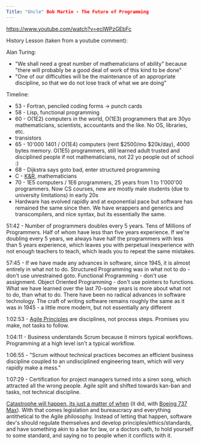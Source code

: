 ```yaml
---
Title: "Uncle" Bob Martin - The Future of Programming
---
```


<https://www.youtube.com/watch?v=ecIWPzGEbFc>

History Lesson (taken from a youtube comment):

Alan Turing:

* "We shall need a great number of mathematicians of ability" because "there will probably be a good deal of work of this kind to be done"
* "One of our difficulties will be the maintenance of an appropriate discipline, so that we do not lose track of what we are doing"

Timeline:
* 53 - Fortran, penciled coding forms -> punch cards
* 58 - Lisp, functional programming
* 60 - O(1E2) computers in the world, O(1E3) programmers that are 30yo mathematicians, scientists, accountants and the like. No OS, libraries, etc.
* transistors
* 65 - 10'000 1401 / O(1E4) computers (rent $2500/mo $20k/day), 4000 bytes memory. O(1E5) programmers, still learned adult trusted and disciplined people if not mathematicians, not 22 yo people out of school :)
* 68 - Dijkstra says goto bad, enter structured programming
* C - [K&R](https://en.wikipedia.org/wiki/The_C_Programming_Language), mathematicians
* 70 - 1E5 computers / 1E6 programmers, 25 years from 1 to 1'000'00 programmers. Now CS courses, new are mostly male students (due to university limitations) in early 20s
* Hardware has evolved rapidly and at exponential pace but software has remained the same since then. We have wrappers and generics and transcompilers, and nice syntax, but its essentially the same.

51:42 - Number of programmers doubles every 5 years. Tens of Millions of Programmers. Half of whom have less than five years experience. If we're doubling every 5 years, we always have half the programmers with less than 5 years experience, which leaves you with perpetual inexperience with not enough teachers to teach, which leads you to repeat the same mistakes.

57:45 - If we have made any advances in software, since 1945, it is almost entirely in what not to do. Structured Programming was in what not to do - don't use unrestrained goto. Functional Programming - don't use assignment. Object Oriented Programming - don't use pointers to functions. What we have learned over the last 70-some years is more about what not to do, than what to do. There have been no radical advances in software technology. The craft of writing software remains roughly the same as it was in 1945 - a little more modern, but not essentially any different

1:02:53 - [Agile Principles](https://agilemanifesto.org/principles.html) are disciplines, not process steps. Promises you make, not tasks to follow.

1:04:11 - Business understands Scrum because it mirrors typical workflows. Programming at a high level isn't a typical workflow.

1:06:55 - "Scrum without technical practices becomes an efficient business discipline coupled to an undisciplined engineering team, which will very rapidly make a mess."

1:07:29 - Certification for project managers turned into a siren song, which attracted all the wrong people. Agile split and shifted towards kan-ban and tasks, not technical discipline.

[Catastrophe will happen, its just a matter of when](https://youtu.be/ecIWPzGEbFc?t=4536) (it did, with [Boeing 737 Max](https://en.wikipedia.org/wiki/Boeing_737_MAX#Accidents_and_incidents)). With that comes legislation and bureaucracy and everything antithetical to the Agile philosophy. Instead of letting that happen, software dev's should regulate themselves and develop principles/ethics/standards, and have something akin to a bar for law, or a doctors oath, to hold yourself to some standard, and saying no to people when it conflicts with it.
